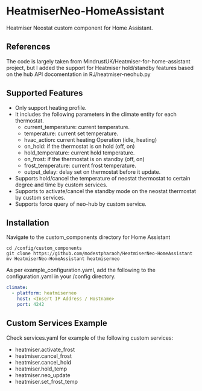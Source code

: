 # HeatmiserNeo-HomeAssistant
Heatmiser Neostat custom component for Home Assistant.

## References

The code is largely taken from MindrustUK/Heatmiser-for-home-assistant project,
but I added the support for Heatmiser hold/standby features based on the hub API
docomentation in RJ/heatmiser-neohub.py

## Supported Features
* Only support heating profile.
* It includes the following parameters in the climate entity for each thermostat.
   * current_temperature: current temperature.
   * temperature: current set temperature.
   * hvac_action: current heating Operation (idle, heating)
   * on_hold: if the thermostat is on hold (off, on)
   * hold_temperature: current hold temperature.
   * on_frost: if the thermostat is on standby (off, on)
   * frost_temperature: current frost temperature.
   * output_delay: delay set on thermostat before it update.
* Supports hold/cancel the temperature of neostat thermostat to certain degree and time by custom services.
* Supports to activate/cancel the standby mode on the neostat thermostat by custom services.
* Supports force query of neo-hub by custom service.

## Installation

Navigate to the custom_components directory for Home Assistant
```
cd /config/custom_components
git clone https://github.com/modestpharaoh/HeatmiserNeo-HomeAssistant
mv HeatmiserNeo-HomeAssistant heatmiserneo
```

As per example_configuration.yaml, add the following to the configuration.yaml in your /config directory.

```yaml
climate:
  - platform: heatmiserneo
    host: <Insert IP Address / Hostname>
    port: 4242
```

## Custom Services Example
Check services.yaml for example of the following custom services:
* heatmiser.activate_frost
* heatmiser.cancel_frost
* heatmiser.cancel_hold
* heatmiser.hold_temp
* heatmiser.neo_update
* heatmiser.set_frost_temp
